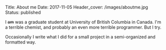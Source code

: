 Title: About me
Date: 2017-11-05
Header_cover: /images/aboutme.jpg
Status: published

I <s>am</s> was a graduate student at University of British Columbia in
Canada. I'm a terrible chemist, and probably an even more terrible programmer.
But I try.

Occasionally I write what I did for a small project in a semi-organized and formatted way.